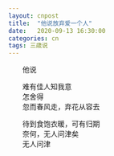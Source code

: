 ```yaml
---
layout: cnpost
title:  "他说放弃爱一个人"
date:   2020-09-13 16:30:00
categories: cn
tags: 三歳说
---
```



&emsp;&emsp;他说

&emsp;&emsp;难有佳人知我意<br>
&emsp;&emsp;怎舍得<br>
&emsp;&emsp;忽而春风走，弃花从容去

&emsp;&emsp;待到食饱衣暖，可有归期<br>
&emsp;&emsp;奈何，无人问津矣<br>
&emsp;&emsp;无人问津
